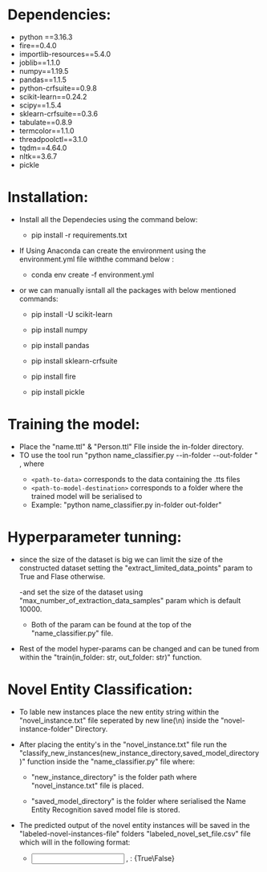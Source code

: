 # Dependencies: #

- python ==3.16.3
- fire==0.4.0
- importlib-resources==5.4.0
- joblib==1.1.0
- numpy==1.19.5
- pandas==1.1.5
- python-crfsuite==0.9.8
- scikit-learn==0.24.2
- scipy==1.5.4
- sklearn-crfsuite==0.3.6
- tabulate==0.8.9
- termcolor==1.1.0
- threadpoolctl==3.1.0
- tqdm==4.64.0
- nltk==3.6.7
- pickle

# Installation: #
  
- Install all the Dependecies using the command below:
  
    - pip install -r requirements.txt
	
- If Using Anaconda can create the environment using the environment.yml file withthe command below :
  
    - conda env create -f environment.yml
	
- or we can manually isntall all the packages with below mentioned commands:
  
    - pip install -U scikit-learn

	- pip install numpy

	- pip install pandas

	- pip install sklearn-crfsuite

	- pip install fire
	
	- pip install pickle
	
	
# Training the model: #

- Place the "name.ttl" & "Person.ttl" FIle inside the in-folder directory.
-  TO use the tool run "python name_classifier.py --in-folder <path-to-data> --out-folder <path-to-model-destination>" , where
	- `<path-to-data>` corresponds to the data containing the .tts files
	- `<path-to-model-destination>` corresponds to a folder where the trained model will be serialised to
	- Example: "python name_classifier.py in-folder out-folder"
	
	
# Hyperparameter tunning: #

- since the size of the dataset is big we can limit the size of the constructed dataset setting  the "extract_limited_data_points" param to True and Flase otherwise.
 
  -and set the size of the dataset using "max_number_of_extraction_data_samples" param which is default 10000.
  
  - Both of the param can be found at the top of the "name_classifier.py" file.
  

- Rest of the model hyper-params can be changed and can be tuned from within the "train(in_folder: str, out_folder: str)" function.

# Novel Entity Classification: #

- To lable new instances place the new entity string within the "novel_instance.txt" file seperated by new line(\n) inside the "novel-instance-folder" Directory.

- After placing the entity's in the "novel_instance.txt" file run the "classify_new_instances(new_instance_directory,saved_model_directory)" function inside the "name_classifier.py" file where:

  - "new_instance_directory" is the folder path where "novel_instance.txt" file is placed.
  
  - "saved_model_directory" is the folder where serialised the Name Entity Recognition saved model file is stored.
  
- The predicted output of the novel entity instances will be saved in the "labeled-novel-instances-file" folders "labeled_novel_set_file.csv" file which will in the following format:

  - <Input Entity> , <Predicted Label>: {True\False}